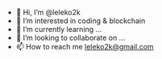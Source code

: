 - 👋 Hi, I’m @leleko2k
- 👀 I’m interested in coding & blockchain
- 🌱 I’m currently learning ...
- 💞️ I’m looking to collaborate on ...
- 📫 How to reach me leleko2k@gmail.com

<!---
leleko2k/leleko2k is a ✨ special ✨ repository because its `README.md` (this file) appears on your GitHub profile.
You can click the Preview link to take a look at your changes.
--->
